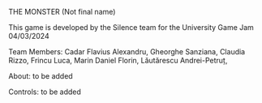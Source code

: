 THE MONSTER (Not final name)

This game is developed by the Silence team for the University Game Jam 04/03/2024

Team Members:
Cadar Flavius Alexandru,
Gheorghe Sanziana,
Claudia Rizzo,
Frincu Luca,
Marin Daniel Florin,
Lăutărescu Andrei-Petruț,



About:
to be added

Controls:
to be added
